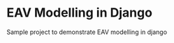 EAV Modelling in Django
========================
Sample project to demonstrate EAV modelling in django
